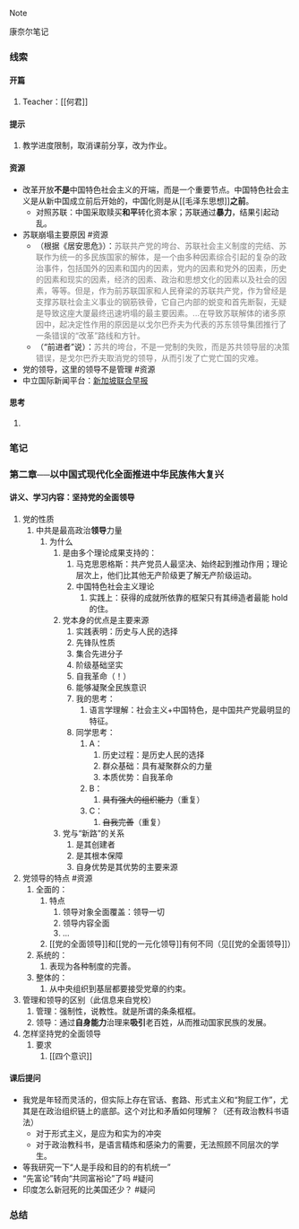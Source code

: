 > [!NOTE]
> 康奈尔笔记

### 线索
#### 开篇
1. Teacher：[[何君]]
#### 提示
1. 教学进度限制，取消课前分享，改为作业。
#### 资源
- 改革开放**不是**中国特色社会主义的开端，而是一个重要节点。中国特色社会主义是从新中国成立前后开始的，中国化则是从[[毛泽东思想]]**之前**。
	- 对照苏联：中国采取赎买**和平**转化资本家；苏联通过**暴力**，结果引起动乱。
- 苏联崩塌主要原因 #资源 
	- （根据《居安思危》）：<font color="#7f7f7f">苏联共产党的垮台、苏联社会主义制度的完结、苏联作为统一的多民族国家的解体，是一个由多种因素综合引起的复杂的政治事件，包括国外的因素和国内的因素，党内的因素和党外的因素，历史的因素和现实的因素，经济的因素、政治和思想文化的因素以及社会的因素，等等。但是，作为前苏联国家和人民脊梁的苏联共产党，作为曾经是支撑苏联社会主义事业的钢筋铁骨，它自己内部的蜕变和首先断裂，无疑是导致这座大厦最终迅速坍塌的最主要因素。...在导致苏联解体的诸多原因中，起决定性作用的原因是以戈尔巴乔夫为代表的苏东领导集团推行了一条错误的“改革”路线和方针。</font>
	- （“前进者”说）：<font color="#7f7f7f">苏共的垮台，不是一党制的失败，而是苏共领导层的决策错误，是戈尔巴乔夫取消党的领导，从而引发了亡党亡国的灾难。</font>
- 党的领导，这里的领导不是管理 #资源 
- 中立国际新闻平台：[新加坡联合早报](https://www.zaobao.com/)
#### 思考
1. 
### 笔记
### 第二章──以中国式现代化全面推进中华民族伟大复兴
#### 讲义、学习内容：坚持党的全面领导
1. 党的性质
	1. 中共是最高政治**领导**力量
		1. 为什么
			1. 是由多个理论成果支持的：
				1. 马克思恩格斯：共产党员人最坚决、始终起到推动作用；理论层次上，他们比其他无产阶级更了解无产阶级运动。
				2. 中国特色社会主义理论
					1. 实践上：获得的成就所依靠的框架只有其缔造者最能 hold 的住。
			2. 党本身的优点是主要来源
				1. 实践表明：历史与人民的选择
				2. 先锋队性质
				3. 集合先进分子
				4. 阶级基础坚实
				5. 自我革命（！）
				6. 能够凝聚全民族意识
				7. 我的思考：
					1. 语言学理解：社会主义+中国特色，是中国共产党最明显的特征。
				8. 同学思考：
					1. A：
						1. 历史过程：是历史人民的选择
						2. 群众基础：具有凝聚群众的力量
						3. 本质优势：自我革命
					2. B：
						1. ~~具有强大的组织能力~~（重复）
					3. C：
						1. ~~自我完善~~（重复）
			3. 党与“新路”的关系
				1. 是其创建者
				2. 是其根本保障
				3. 自身优势是其优势的主要来源
2. 党领导的特点 #资源 
	1. 全面的：
		1. 特点
			1. 领导对象全面覆盖：领导一切
			2. 领导内容全面
			3. ...
		2. [[党的全面领导]]和[[党的一元化领导]]有何不同（见[[党的全面领导]]）
	2. 系统的：
		1. 表现为各种制度的完善。
	3. 整体的：
		1. 从中央组织到基层都要接受党章的约束。
3. 管理和领导的区别（此信息来自党校）
	1. 管理：强制性，说教性。就是所谓的条条框框。
	2. 领导：通过**自身能力**治理来**吸引**老百姓，从而推动国家民族的发展。
4. 怎样坚持党的全面领导
	1. 要求
		1. [[四个意识]]
#### 课后提问
- 我党是年轻而灵活的，但实际上存在官话、套路、形式主义和“狗屁工作”，尤其是在政治组织链上的底部。这个对比和矛盾如何理解？（还有政治教科书语法）
	- 对于形式主义，是应为和实为的冲突
	- 对于政治教科书，是语言精炼和感染力的需要，无法照顾不同层次的学生。
- 等我研究一下“人是手段和目的的有机统一”
- “先富论”转向“共同富裕论”了吗 #疑问 
- 印度怎么新冠死的比美国还少？ #疑问 
### 总结

